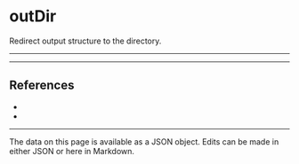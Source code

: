 <!-- Important! Do not modify comment blocks. They are necessary for the transformer to work properly -->

<!-- title -->
# outDir

<!-- shortDescription -->
Redirect output structure to the directory.

---

<!-- extendedDescription -->


---

<!-- references -->
## References
- []()
- []()
---

<!-- footer -->
The data on this page is available as a JSON object. Edits can be made in either JSON or here in Markdown.
